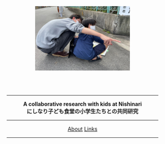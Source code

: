 <html>
<head>
<title>My page</title>
</head>
<body background="img/back.gif">

<div align="center">
<img src="262418669_180214327643357_8632610854133119947_n.jpg"
 width="250" height="170" alt="welcome">

<br><br>
<hr width="400">
<strong>A collaborative research with kids at Nishinari</strong>
<br> 
<strong>にしなり子ども食堂の小学生たちとの共同研究</strong> 
<br>
<hr width="400">
<a href="about.html">About</a>
 <a href="link.html">Links</a>
<hr width="400">

<br>
</div>

</body>
</html>
